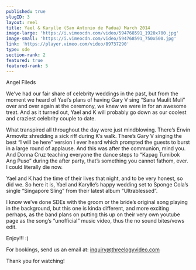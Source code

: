 ```yaml
---
published: true
slugID: 3
layout: reel
title: Yael & Karylle (San Antonio de Padua) March 2014
image-large: 'https://i.vimeocdn.com/video/594768591_1920x700.jpg'
image-small: 'https://i.vimeocdn.com/video/594768591_750x500.jpg'
link: 'https://player.vimeo.com/video/89737290'
type: sde
section-rank: 2
featured: true
featured-rank: 5
---
```

Angel Fileds

We’ve had our fair share of celebrity weddings in the past, but from the moment we heard of Yael’s plans of having Gary V sing “Sana Maulit Muli” over and over again at the ceremony, we knew we were in for an awesome treat. And as it turned out, Yael and K will probably go down as our coolest and craziest celebrity couple to date.

What transpired all throughout the day were just mindblowing. There’s Erwin Armovitz shredding a sick riff during K’s walk. There’s Gary V singing the best “I will be here” version I ever heard which prompted the guests to burst in a large round of applause. And this was after the communion, mind you. And Donna Cruz teaching everyone the dance steps to “Kapag Tumibok Ang Puso” during the after party, that’s something you cannot fathom, ever. I could literally die now.

Yael and K had the time of their lives that night, and to be very honest, so did we. So here it is, Yael and Karylle’s happy wedding set to Sponge Cola’s single “Singapore Sling” from their latest album “Ultrablessed”.

I know we’ve done SDEs with the groom or the bride’s original song playing in the background, but this one is kinda different, and more exciting perhaps, as the band plans on putting this up on their very own youtube page as the song’s “unofficial” music video, thus the no sound bites/vows edit.

Enjoy!!! :)

For bookings, send us an email at: inquiry@threelogyvideo.com

Thank you for watching!
